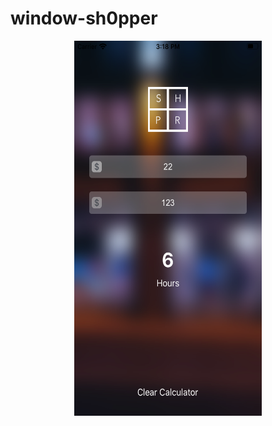 # window-sh0pper


<p align="center">
  <img src="Window Shopper.png" width="300" height="600">
</p>
